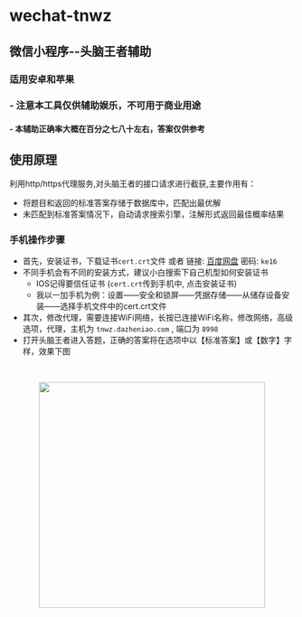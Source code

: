 # wechat-tnwz
## 微信小程序--头脑王者辅助
### 适用安卓和苹果
### - 注意本工具仅供辅助娱乐，不可用于商业用途
#### - 本辅助正确率大概在百分之七八十左右，答案仅供参考

## 使用原理
利用http/https代理服务,对头脑王者的接口请求进行截获,主要作用有：
- 将题目和返回的标准答案存储于数据库中，匹配出最优解
- 未匹配到标准答案情况下，自动请求搜索引擎，注解形式返回最佳概率结果


### 手机操作步骤
- 首先，安装证书，下载证书`cert.crt`文件 或者 链接: [百度网盘](http://t.cn/RQQyIGC) 密码: `ke16`
- 不同手机会有不同的安装方式，建议小白搜索下自己机型如何安装证书
  - IOS记得要信任证书 (`cert.crt`传到手机中, 点击安装证书)
  - 我以一加手机为例：设置——安全和锁屏——凭据存储——从储存设备安装——选择手机文件中的cert.crt文件
- 其次，修改代理，需要连接WiFi网络，长按已连接WiFi名称，修改网络，高级选项，代理，主机为 `tnwz.dazheniao.com` , 端口为 `8998`
- 打开头脑王者进入答题，正确的答案将在选项中以【标准答案】或【数字】字样，效果下图

  <div align="center">
    <img src="https://github.com/sowee121/wechat-tnwz/raw/master/wechat.jpg" width="400">
  </div> 


